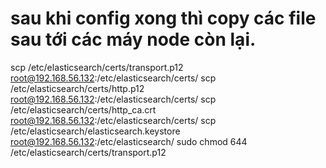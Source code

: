 
# sau khi config xong thì copy các file sau tới các máy node còn lại.
scp /etc/elasticsearch/certs/transport.p12 root@192.168.56.132:/etc/elasticsearch/certs/
scp /etc/elasticsearch/certs/http.p12 root@192.168.56.132:/etc/elasticsearch/certs/
scp /etc/elasticsearch/certs/http_ca.crt root@192.168.56.132:/etc/elasticsearch/certs/
scp /etc/elasticsearch/elasticsearch.keystore root@192.168.56.132:/etc/elasticsearch/
sudo chmod 644 /etc/elasticsearch/certs/transport.p12